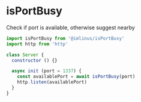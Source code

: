 # isPortBusy
Check if port is available, otherwise suggest nearby

```js
import isPortBusy from '@imlinus/isPortBusy'
import http from 'http'

class Server {
  constructor () {}

  async init (port = 1337) {
    const availablePort = await isPortBusy(port)
    http.listen(availablePort)
  }
}
```
